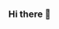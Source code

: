 ### Hi there 👋

<!--
**meshinaround/meshinaround** is a ✨ _special_ ✨ repository because its `README.md` (this file) appears on your GitHub profile.

- 🔭 I’m currently working on how to create web pages on GitHub. 
- 🌱 I’m currently learning about coding and it's functionality; however, I have ZERO knowledge about coding, and so I need to scratch around as I don't know where, or what part do I need to study first.
- 👯 I’m looking to collaborate in this field, which might help me better understanding to build its product.
- 💬 Ask me about ...
- 📫 How to reach me: ...
- 😄 Pronouns: ...
- ⚡ Fun fact: ...
-->
